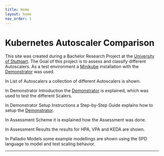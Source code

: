 ```yaml
---
title: Home
layout: home
nav_order: 1
---
```

# Kubernetes Autoscaler Comparison

This site was created during a Bachelor Research Project at the [University of Stuttgart]. The Goal of this project is to assess and classify different Autoscalers. As a test environment a [Minikube] installation with the [Demonstrator] was used.

In List of Autoscalers a collection of different Autoscalers is shown.

In Demonstrator Introduction the [Demonstrator] is explained, which was used to test the different Scalers.

In Demonstrator Setup Instructions a Step-by-Step Guide explains how to setup the [Demonstrator].

In Assessment Scheme it is explained how the Assessment was done.

In Assessment Results the results for HPA, VPA and KEDA are shown.

In Palladio Models some example modellings are shown using the SPD language to model and test scaling behavior.

---

[University of Stuttgart]: https://www.uni-stuttgart.de/
[Minikube]: https://minikube.sigs.k8s.io/docs/
[Demonstrator]: https://github.com/boschresearch/remote_measuring/tree/master